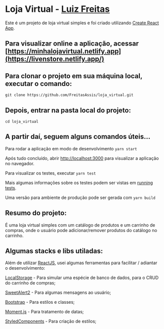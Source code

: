 # Loja Virtual - [Luiz Freitas](https://luiz-freitas.web.app/)

Este é um projeto de loja virtual simples e foi criado utilizando [Create React App](https://github.com/facebook/create-react-app).

## Para visualizar online a aplicação, acessar [https://minhalojavirtual.netlify.app](https://livenstore.netlify.app/)

## Para clonar o projeto em sua máquina local, executar o comando:

`git clone https://github.com/FreitasAssis/loja_virtual.git`

## Depois, entrar na pasta local do projeto:

`cd loja_virtual`

## A partir daí, seguem alguns comandos úteis...

Para rodar a aplicação em modo de desenvolvimento `yarn start`

Após tudo concluído, abrir [http://localhost:3000](http://localhost:3000) para visualizar a aplicação no navegador.

Para visualizar os testes, executar `yarn test`

Mais algumas informações sobre os testes podem ser vistas em [running tests](https://facebook.github.io/create-react-app/docs/running-tests).

Uma versão para ambiente de produção pode ser gerada com `yarn build`


## Resumo do projeto:

É uma loja virtual simples com um catálogo de produtos e um carrinho de compras, onde o usuário pode adicionar/remover produtos do catálogo no carrinho.

## Algumas stacks e libs utiladas:

Além de utilizar [ReactJS](https://reactjs.org/), usei algumas ferramentas para facilitar / adiantar o desenvolvimento:

[LocalStorage](https://developer.mozilla.org/pt-BR/docs/Web/API/Window/localStorage) - Para simular uma espécie de banco de dados, para o CRUD do carrinho de compras;

[SweetAlert2](https://sweetalert2.github.io/) - Para algumas mensagens ao usuário;

[Bootstrap](https://getbootstrap.com/docs/4.0/getting-started/introduction/) - Para estilos e classes;

[Moment.js](https://momentjs.com/) - Para tratamento de datas;

[StyledComponents](https://styled-components.com/) - Para criação de estilos;
